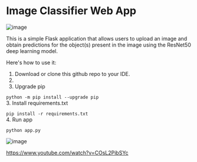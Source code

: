 # Image Classifier Web App

![image](https://user-images.githubusercontent.com/97152316/235314309-09cc562f-f48f-40ca-ba4b-4b3b0c5cbd6b.png)

This is a simple Flask application that allows users to upload an image and obtain predictions for the object(s) present in the image using the ResNet50 deep learning model. 


Here's how to use it: 
  
  1. Download or clone this github repo to your IDE.
  2. 
  3. Upgrade pip <br>
  
  ```python -m pip install --upgrade pip``` <br>
  3. Install requirements.txt <br>
  
  ```pip install -r requirements.txt``` <br>
  4. Run app <br>
  
  ```python app.py``` <br>

![image](https://user-images.githubusercontent.com/97152316/235314349-3488bb9e-354f-491d-b663-1edf30b00939.png)

https://www.youtube.com/watch?v=COsL2PibSYc
